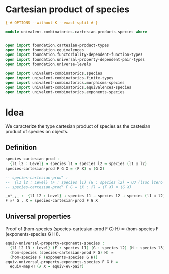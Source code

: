 # Cartesian product of species

```agda
{-# OPTIONS --without-K --exact-split #-}

module univalent-combinatorics.cartesian-products-species where


open import foundation.cartesian-product-types
open import foundation.equivalences
open import foundation.functoriality-dependent-function-types
open import foundation.universal-property-dependent-pair-types
open import foundation.universe-levels

open import univalent-combinatorics.species
open import univalent-combinatorics.finite-types
open import univalent-combinatorics.morphisms-species
open import univalent-combinatorics.equivalences-species
open import univalent-combinatorics.exponents-species
```

# Idea

We caracterize the type cartesian product of species as the castesian product of species on objects.

## Definition

```agda 
species-cartesian-prod :
  {l1 l2 : Level} → species l1 → species l2 → species (l1 ⊔ l2)
species-cartesian-prod F G X = (F X) × (G X)

-- species-cartesian-prod' :
--  {l1 l2 : Level} (F : species l1) (G : species l2) → UU (lsuc lzero ⊔ l1 ⊔ l2)
-- species-cartesian-prod' F G = (X : 𝔽) → (F X) × (G X)

_×ˢ_,_ :  {l1 l2 : Level} → species l1 → species l2 → species (l1 ⊔ l2)
F ×ˢ G , X = species-cartesian-prod F G X 
``` 

## Universal properties

Proof of (hom-species (species-cartesian-prod F G) H) ≃ (hom-species F (exponents-species G H)).


```agda 
equiv-universal-property-exponents-species :
  {l1 l2 l3 : Level} (F : species l1) (G : species l2) (H : species l3) →
  (hom-species (species-cartesian-prod F G) H) ≃
  (hom-species F (exponents-species G H))
equiv-universal-property-exponents-species F G H =
  equiv-map-Π (λ X → equiv-ev-pair)
  
``` 
